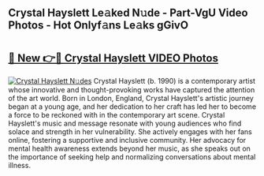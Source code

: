## Crystal Hayslett Le𝚊ked N𝚞de - Part-VgU Video Photos - Hot Onlyf𝚊ns Le𝚊ks gGivO

# <h2><a href="http://ac33994.deff.icu/?id=Crystal+Hayslett">🔗 New 👉🔴 Crystal Hayslett VIDEO Photos</a></h2>

[![Crystal Hayslett N𝚞des](https://i.imgur.com/rIISA9y.gif)](http://ac33994.deff.icu/?id=Crystal+Hayslett)
Crystal Hayslett (b. 1990) is a contemporary artist whose innovative and thought-provoking works have captured the attention of the art world. Born in London, England, Crystal Hayslett's artistic journey began at a young age, and her dedication to her craft has led her to become a force to be reckoned with in the contemporary art scene. Crystal Hayslett's music and message resonate with young audiences who find solace and strength in her vulnerability. She actively engages with her fans online, fostering a supportive and inclusive community. Her advocacy for mental health awareness extends beyond her music, as she speaks out on the importance of seeking help and normalizing conversations about mental illness.
